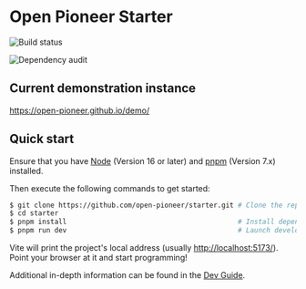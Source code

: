 # Open Pioneer Starter

![Build status](https://github.com/open-pioneer/starter/actions/workflows/test-and-build.yml/badge.svg)

![Dependency audit](https://github.com/open-pioneer/starter/actions/workflows/audit-dependencies.yml/badge.svg)

## Current demonstration instance

<https://open-pioneer.github.io/demo/>

## Quick start

Ensure that you have [Node](https://nodejs.org/en/) (Version 16 or later) and [pnpm](https://pnpm.io/) (Version 7.x) installed.

Then execute the following commands to get started:

```bash
$ git clone https://github.com/open-pioneer/starter.git # Clone the repository
$ cd starter
$ pnpm install                                          # Install dependencies
$ pnpm run dev                                          # Launch development server
```

Vite will print the project's local address (usually <http://localhost:5173/>).
Point your browser at it and start programming!

Additional in-depth information can be found in the [Dev Guide](./docs/dev/Guide.md).
